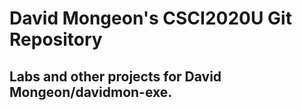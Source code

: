 # David Mongeon's CSCI2020U Git Repository

## Labs and other projects for David Mongeon/davidmon-exe.
